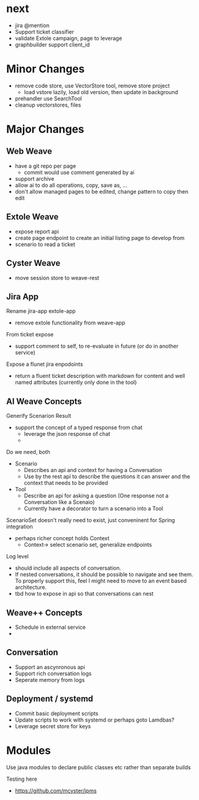

# next

- jira @mention
- Support ticket classifier 
- validate Extole campaign, page to leverage
- graphbuilder support client_id

# Minor Changes

- remove code store, use VectorStore tool, remove store project
  - load vstore lazily, load old version, then update in background
- prehandler use SearchTool
- cleanup vectorstores, files

# Major Changes

## Web Weave

- have a git repo per page
  - commit would use comment generated by ai
- support archive
- allow ai to do all operations, copy, save as, ...
- don't allow managed pages to be edited, change pattern to copy then edit

## Extole Weave

- expose report api
- create page endpoint to create an initial listing page to develop from
- scenario to read a ticket


## Cyster Weave

- move session store to weave-rest

## Jira App

Rename jira-app extole-app
- remove extole functionality from weave-app

From ticket expose
- support comment to self, to re-evaluate in future (or do in another service)

Expose a flunet jira enpodoints
-  return a fluent ticket description with markdown for content and well named attributes (currently only done in the tool)

## AI Weave Concepts

Generify Scenarion Result
  - support the concept of a typed response from chat
     - leverage the json response of chat
     - 
Do we need, both
- Scenario
  - Describes an api and context for having a Conversation
  - Use by the rest api to describe the questions it can answer and the context that needs to be provided
- Tool
  - Describe an api for asking a question (One response not a Conversation like a Scenaio)
  - Currently have a decorator to turn a scenario into a Tool

ScenarioSet doesn't really need to exist, just conveninent for Spring integration
- perhaps richer concept holds Context
  - Context-> select scenario set, generalize endpoints
  
Log level
  - should include all aspects of conversation.
  - If nested conversations, it should be possible to navigate and see them.  To properly support this, feel I might need to move to an event based architecture.
  - tbd how to expose in api so that conversations can nest

## Weave++ Concepts

- Schedule in external service
- 

## Conversation

- Support an ascynronous api
- Support rich conversation logs
- Seperate memory from logs

## Deployment / systemd

- Commit basic deployment scripts
- Update scripts to work with systemd or perhaps goto Lamdbas?
- Leverage secret store for keys

# Modules

Use java modules to declare public classes etc rather than separate builds

Testing here
- https://github.com/mcyster/jpms



